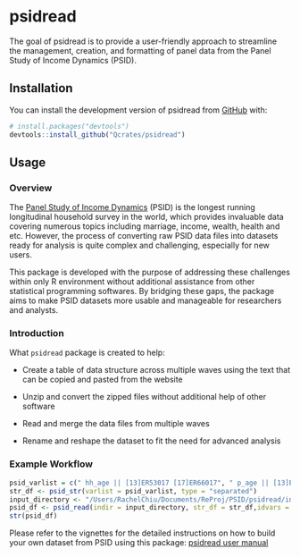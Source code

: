 
<!-- README.md is generated from README.Rmd. Please edit that file -->

# psidread

<!-- badges: start -->
<!-- badges: end -->

The goal of psidread is to provide a user-friendly approach to
streamline the management, creation, and formatting of panel data from
the Panel Study of Income Dynamics (PSID).

## Installation

You can install the development version of psidread from
[GitHub](https://github.com/) with:

``` r
# install.packages("devtools")
devtools::install_github("Qcrates/psidread")
```

## Usage

### Overview

The [Panel Study of Income Dynamics](https://psidonline.isr.umich.edu/)
(PSID) is the longest running longitudinal household survey in the
world, which provides invaluable data covering numerous topics including
marriage, income, wealth, health and etc. However, the process of
converting raw PSID data files into datasets ready for analysis is quite
complex and challenging, especially for new users.

This package is developed with the purpose of addressing these
challenges within only R environment without additional assistance from
other statistical programming softwares. By bridging these gaps, the
package aims to make PSID datasets more usable and manageable for
researchers and analysts.

### Introduction

What `psidread` package is created to help:

- Create a table of data structure across multiple waves using the text
  that can be copied and pasted from the website

- Unzip and convert the zipped files without additional help of other
  software

- Read and merge the data files from multiple waves

- Rename and reshape the dataset to fit the need for advanced analysis

### Example Workflow

``` r
psid_varlist = c(" hh_age || [13]ER53017 [17]ER66017", " p_age || [13]ER34204")
str_df <- psid_str(varlist = psid_varlist, type = "separated")
input_directory <- "/Users/RachelChiu/Documents/ReProj/PSID/psidread/inst/extdata"
psid_df <- psid_read(indir = input_directory, str_df = str_df,idvars = c("ER30000"),type = "package",filename = NA)
str(psid_df)
```

Please refer to the vignettes for the detailed instructions on how to
build your own dataset from PSID using this package: [psidread user
manual](vignettes/my-vignette.html)
